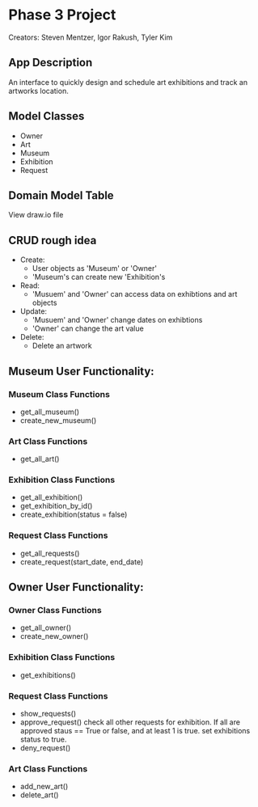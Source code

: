 # Phase 3 Project

Creators: Steven Mentzer, Igor Rakush, Tyler Kim

## App Description
An interface to quickly design and schedule art exhibitions and track an artworks location.

## Model Classes
- Owner
- Art 
- Museum
- Exhibition
- Request

## Domain Model Table
View draw.io file

## CRUD rough idea
- Create: 
    - User objects as 'Museum' or 'Owner'
    - 'Museum's can create new 'Exhibition's
- Read: 
    - 'Musuem' and 'Owner' can access data on exhibtions and art objects 
- Update: 
    - 'Musuem' and 'Owner' change dates on exhibtions
    - 'Owner' can change the art value
- Delete: 
    - Delete an artwork

## Museum User Functionality:

### Museum Class Functions
- get_all_museum()
- create_new_museum()
### Art Class Functions
- get_all_art()
### Exhibition Class Functions
- get_all_exhibition()
- get_exhibition_by_id()
- create_exhibition(status = false)
### Request Class Functions
- get_all_requests()
- create_request(start_date, end_date)


## Owner User Functionality:

### Owner Class Functions
- get_all_owner()
- create_new_owner()

### Exhibition Class Functions
- get_exhibitions()

### Request Class Functions
- show_requests()
- approve_request()
    check all other requests for exhibition. If all are approved staus == True or false, and at least 1 is true. set exhibitions status to true.  
- deny_request()

### Art Class Functions
- add_new_art()
- delete_art()  
